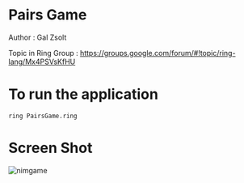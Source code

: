 Pairs Game
==========

Author : Gal Zsolt 

Topic in Ring Group : https://groups.google.com/forum/#!topic/ring-lang/Mx4PSVsKfHU

# To run the application

	ring PairsGame.ring

# Screen Shot

![nimgame](https://raw.githubusercontent.com/ring-lang/ring/master/applications/pairs/images/pairsgame.png)
